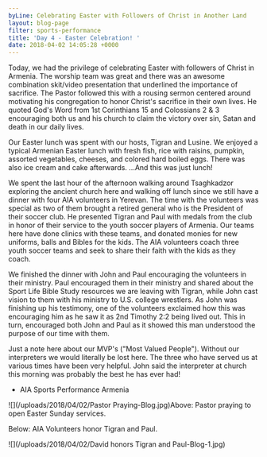 ```yaml
---
byLine: Celebrating Easter with Followers of Christ in Another Land
layout: blog-page
filter: sports-performance
title: 'Day 4 - Easter Celebration! '
date: 2018-04-02 14:05:28 +0000
---
```

Today, we had the privilege of celebrating Easter with followers of Christ in Armenia. The worship team was great and there was an awesome combination skit/video presentation that underlined the importance of sacrifice. The Pastor followed this with a rousing sermon centered around motivating his congregation to honor Christ's sacrifice in their own lives. He quoted God's Word from 1st Corinthians 15 and Colossians 2 & 3 encouraging both us and his church to claim the victory over sin, Satan and death in our daily lives.

Our Easter lunch was spent with our hosts, Tigran and Lusine. We enjoyed a typical Armenian Easter lunch with fresh fish, rice with raisins, pumpkin, assorted vegetables, cheeses, and colored hard boiled eggs. There was also ice cream and cake afterwards. ...And this was just lunch!

We spent the last hour of the afternoon walking around Tsaghkadzor exploring the ancient church here and walking off lunch since we still have a dinner with four AIA volunteers in Yerevan. The time with the volunteers was special as two of them brought a retired general who is the President of their soccer club. He presented Tigran and Paul with medals from the club in honor of their service to the youth soccer players of Armenia. Our teams here have done clinics with these teams, and donated monies for new uniforms, balls and Bibles for the kids. The AIA volunteers coach three youth soccer teams and seek to share their faith with the kids as they coach.

We finished the dinner with John and Paul encouraging the volunteers in their ministry. Paul encouraged them in their ministry and shared about the Sport Life Bible Study resources we are leaving with Tigran, while John cast vision to them with his ministry to U.S. college wrestlers. As John was finishing up his testimony, one of the volunteers exclaimed how this was encouraging him as he saw it as 2nd Timothy 2:2 being lived out. This in turn, encouraged both John and Paul as it showed this man understood the purpose of our time with them.

Just a note here about our MVP's ("Most Valued People"). Without our interpreters we would literally be lost here.  The three who have served us at various times have been very helpful. John said the interpreter at church this morning was probably the best he has ever had!

* AIA Sports Performance Armenia

![](/uploads/2018/04/02/Pastor Praying-Blog.jpg)Above: Pastor praying to open Easter Sunday services.

Below: AIA Volunteers honor Tigran and Paul.

![](/uploads/2018/04/02/David honors Tigran and Paul-Blog-1.jpg)
